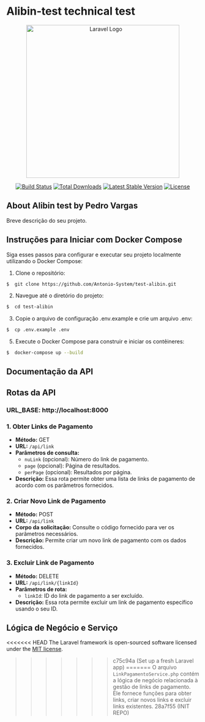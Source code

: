
# Alibin-test technical test

<p align="center"><a href="https://laravel.com" target="_blank"><img src="https://raw.githubusercontent.com/laravel/art/master/logo-lockup/5%20SVG/2%20CMYK/1%20Full%20Color/laravel-logolockup-cmyk-red.svg" width="400" alt="Laravel Logo"></a></p>

<p align="center">
<a href="https://github.com/laravel/framework/actions"><img src="https://github.com/laravel/framework/workflows/tests/badge.svg" alt="Build Status"></a>
<a href="https://packagist.org/packages/laravel/framework"><img src="https://img.shields.io/packagist/dt/laravel/framework" alt="Total Downloads"></a>
<a href="https://packagist.org/packages/laravel/framework"><img src="https://img.shields.io/packagist/v/laravel/framework" alt="Latest Stable Version"></a>
<a href="https://packagist.org/packages/laravel/framework"><img src="https://img.shields.io/packagist/l/laravel/framework" alt="License"></a>
</p>

## About Alibin test by Pedro Vargas


Breve descrição do seu projeto.

## Instruções para Iniciar com Docker Compose

Siga esses passos para configurar e executar seu projeto localmente utilizando o Docker Compose:

1. Clone o repositório:
    
``` bash
$  git clone https://github.com/Antonio-System/test-alibin.git
```
 
  
2. Navegue até o diretório do projeto:
``` bash
$  cd test-alibin
```
3. Copie o arquivo de configuração .env.example e crie um arquivo .env:

``` bash
$  cp .env.example .env
```


5. Execute o Docker Compose para construir e iniciar os contêineres:

``` bash
$  docker-compose up --build
``` 


## Documentação da API
## Rotas da API

 ### URL_BASE: http://localhost:8000
### 1. Obter Links de Pagamento

- **Método:** GET
- **URL:** `/api/link`
- **Parâmetros de consulta:**
  - `nuLink` (opcional): Número do link de pagamento.
  - `page` (opcional): Página de resultados.
  - `perPage` (opcional): Resultados por página.
- **Descrição:** Essa rota permite obter uma lista de links de pagamento de acordo com os parâmetros fornecidos.

### 2. Criar Novo Link de Pagamento

- **Método:** POST
- **URL:** `/api/link`
- **Corpo da solicitação:** Consulte o código fornecido para ver os parâmetros necessários.
- **Descrição:** Permite criar um novo link de pagamento com os dados fornecidos.

### 3. Excluir Link de Pagamento

- **Método:** DELETE
- **URL:** `/api/link/{linkId}`
- **Parâmetros de rota:**
  - `linkId`: ID do link de pagamento a ser excluído.
- **Descrição:** Essa rota permite excluir um link de pagamento específico usando o seu ID.

## Lógica de Negócio e Serviço

<<<<<<< HEAD
The Laravel framework is open-sourced software licensed under the [MIT license](https://opensource.org/licenses/MIT).
>>>>>>> c75c94a (Set up a fresh Laravel app)
=======
O arquivo `LinkPagamentoService.php` contém a lógica de negócio relacionada à gestão de links de pagamento. Ele fornece funções para obter links, criar novos links e excluir links existentes.
>>>>>>> 28a7f55 (INIT REPO)
